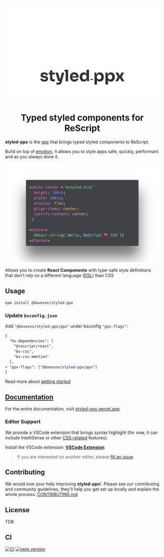![styled-ppx-header-light](./.github/header-dark.png#gh-dark-mode-only)![styled-ppx-header-dark](./.github/header-light.png#gh-light-mode-only)

<h1 align="center">
  Typed styled components for ReScript
</h1>

**styled-ppx** is the [ppx](https://dev.realworldocaml.org/ppx.html) that brings typed styled components to ReScript.

Build on top of [emotion](https://emotion.sh), it allows you to style apps safe, quickly, performant and as you always done it.

<a href="https://styled-ppx.vercel.app">
  <p align="center">
    <img alt="styled-ppx" src="./.github/demo.png" />
  </p>
</a>

Allows you to create **React Components** with type-safe style definitions that don't rely on a different language ([DSL](https://en.wikipedia.org/wiki/Domain-specific_language)) than CSS

## Usage

```bash
npm install @davesnx/styled-ppx
```

### Update `bsconfig.json`

Add `"@davesnx/styled-ppx/ppx"` under bsconfig `"ppx-flags"`:

```diff
{
  "bs-dependencies": [
    "@rescript/react",
    "bs-css",
    "bs-css-emotion"
  ],
+ "ppx-flags": ["@davesnx/styled-ppx/ppx"]
}
```

Read more about [getting started](https://styled-ppx.vercel.app/getting-started)

## [Documentation](https://styled-ppx.vercel.app)

For the entire documentation, visit [styled-ppx.vercel.app](https://styled-ppx.vercel.app)

### Editor Support

We provide a VSCode extension that brings syntax highlight (for now, it can include IntelliSense or other [CSS-related](https://code.visualstudio.com/docs/languages/css) features).

Install the VSCode extension: **[VSCode Extension](https://marketplace.visualstudio.com/items?itemName=davesnx.vscode-styled-ppx)**

> If you are interested on another editor, please [fill an issue](https://github.com/davesnx/styled-ppx/issues/new).

## Contributing

We would love your help improving **styled-ppx**!. Please see our contributing and community guidelines, they'll help you get set up locally and explain the whole process: [CONTRIBUTING.md](./CONTRIBUTING.md).

## License

TDB

## CI

<a href="https://github.com/davesnx/styled-ppx/actions"><img alt="CI" src="https://github.com/davesnx/styled-ppx/workflows/CI/badge.svg"></a> <a href="https://badge.fury.io/js/%40davesnx%2Fstyled-ppx"><img src="https://badge.fury.io/js/%40davesnx%2Fstyled-ppx.svg" alt="npm version"></a>
